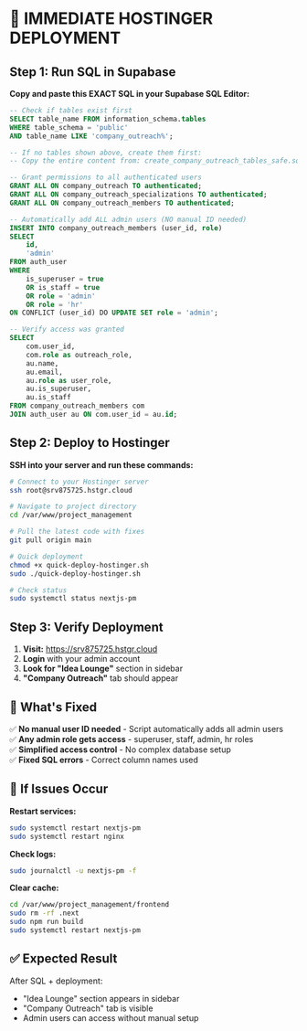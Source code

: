 # 🚀 IMMEDIATE HOSTINGER DEPLOYMENT

## Step 1: Run SQL in Supabase

**Copy and paste this EXACT SQL in your Supabase SQL Editor:**

```sql
-- Check if tables exist first
SELECT table_name FROM information_schema.tables 
WHERE table_schema = 'public' 
AND table_name LIKE 'company_outreach%';

-- If no tables shown above, create them first:
-- Copy the entire content from: create_company_outreach_tables_safe.sql

-- Grant permissions to all authenticated users
GRANT ALL ON company_outreach TO authenticated;
GRANT ALL ON company_outreach_specializations TO authenticated;
GRANT ALL ON company_outreach_members TO authenticated;

-- Automatically add ALL admin users (NO manual ID needed)
INSERT INTO company_outreach_members (user_id, role)
SELECT 
    id,
    'admin'
FROM auth_user 
WHERE 
    is_superuser = true 
    OR is_staff = true 
    OR role = 'admin' 
    OR role = 'hr'
ON CONFLICT (user_id) DO UPDATE SET role = 'admin';

-- Verify access was granted
SELECT 
    com.user_id,
    com.role as outreach_role,
    au.name,
    au.email,
    au.role as user_role,
    au.is_superuser,
    au.is_staff
FROM company_outreach_members com
JOIN auth_user au ON com.user_id = au.id;
```

## Step 2: Deploy to Hostinger

**SSH into your server and run these commands:**

```bash
# Connect to your Hostinger server
ssh root@srv875725.hstgr.cloud

# Navigate to project directory
cd /var/www/project_management

# Pull the latest code with fixes
git pull origin main

# Quick deployment
chmod +x quick-deploy-hostinger.sh
sudo ./quick-deploy-hostinger.sh

# Check status
sudo systemctl status nextjs-pm
```

## Step 3: Verify Deployment

1. **Visit:** https://srv875725.hstgr.cloud
2. **Login** with your admin account
3. **Look for "Idea Lounge"** section in sidebar
4. **"Company Outreach"** tab should appear

## 🎯 What's Fixed

✅ **No manual user ID needed** - Script automatically adds all admin users  
✅ **Any admin role gets access** - superuser, staff, admin, hr roles  
✅ **Simplified access control** - No complex database setup  
✅ **Fixed SQL errors** - Correct column names used  

## 🔧 If Issues Occur

**Restart services:**
```bash
sudo systemctl restart nextjs-pm
sudo systemctl restart nginx
```

**Check logs:**
```bash
sudo journalctl -u nextjs-pm -f
```

**Clear cache:**
```bash
cd /var/www/project_management/frontend
sudo rm -rf .next
sudo npm run build
sudo systemctl restart nextjs-pm
```

## ✅ Expected Result

After SQL + deployment:
- "Idea Lounge" section appears in sidebar
- "Company Outreach" tab is visible
- Admin users can access without manual setup 